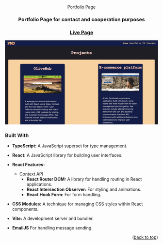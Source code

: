 <br />
<div align="center">
  <a href="https://github.com/ptrmad/PortfolioPage">
  Portfolio Page
  </a>
</div>

<h3 align="center">Portfolio Page for contact and cooperation purposes</h3>

<h3 align="center"><a href="https://pmd-portfolio.netlify.app">Live Page</a></h3>

<div align="center">
  <img src="./Portfolio screen.png" alt="OliveHub Screenshot" width="800px" height="auto" />
</div>

### Built With

- **TypeScript:** A JavaScript superset for type management.
- **React:** A JavaScript library for building user interfaces.
- **React Features:**

  - Context API
    - **React Router DOM:** A library for handling routing in React applications.
    - **React Intersection Observer:** For styling and animations.
    - **React Hook Form:** For form handling.

- **CSS Modules:** A technique for managing CSS styles within React components.
- **Vite:** A development server and bundler.
- **EmailJS** For handling message sending.

<p align="right">(<a href="#readme-top">back to top</a>)</p>
